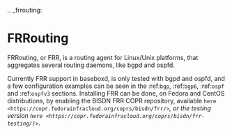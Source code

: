 .. _frrouting:

FRRouting
=========

FRRouting, or FRR, is a routing agent for Linux/Unix platforms, that aggregates several routing daemons, like bgpd and ospfd. 

Currently FRR support in baseboxd, is only tested with bgpd and ospfd, and a few configuration examples can be seen in the :ref:`bgp`, :ref:`bgp6`, :ref:`ospf` and :ref:`ospfv3` sections. Installing FRR can be done, on Fedora and CentOS distributions, by enabling the BISDN FRR COPR repository, available `here <https://copr.fedorainfracloud.org/coprs/bisdn/frr/>`_, or the testing version `here <https://copr.fedorainfracloud.org/coprs/bisdn/frr-testing/)>`_.
